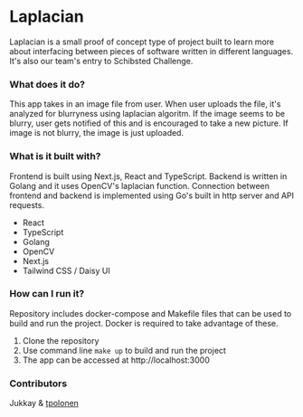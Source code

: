 # Laplacian

Laplacian is a small proof of concept type of project built to learn more about interfacing between pieces of software written in different languages. It's also our team's entry to Schibsted Challenge.

### What does it do?

This app takes in an image file from user. When user uploads the file, it's analyzed for blurryness using laplacian algoritm. If the image seems to be blurry, user gets notified of this and is encouraged to take a new picture. If image is not blurry, the image is just uploaded.

### What is it built with?

Frontend is built using Next.js, React and TypeScript. Backend is written in Golang and it uses OpenCV's laplacian function. Connection between frontend and backend is implemented using Go's built in http server and API requests.

- React
- TypeScript
- Golang
- OpenCV
- Next.js
- Tailwind CSS / Daisy UI

### How can I run it?

Repository includes docker-compose and Makefile files that can be used to build and run the project. Docker is required to take advantage of these.

1. Clone the repository
2. Use command line `make up` to build and run the project
3. The app can be accessed at http://localhost:3000

### Contributors

Jukkay & [tpolonen](https://github.com/tpolonen)
